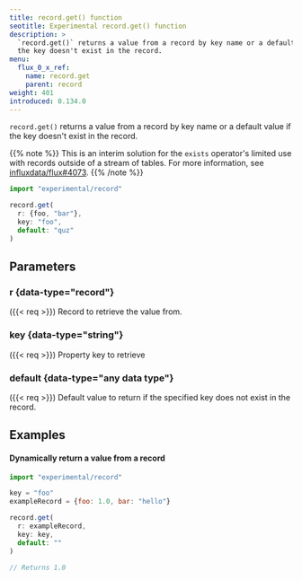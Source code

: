 ```yaml
---
title: record.get() function
seotitle: Experimental record.get() function
description: >
  `record.get()` returns a value from a record by key name or a default value if 
  the key doesn't exist in the record.
menu:
  flux_0_x_ref:
    name: record.get
    parent: record
weight: 401
introduced: 0.134.0
---
```


`record.get()` returns a value from a record by key name or a default value if 
the key doesn't exist in the record.

{{% note %}}
This is an interim solution for the `exists` operator's limited use with records
outside of a stream of tables.
For more information, see [influxdata/flux#4073](https://github.com/influxdata/flux/issues/4073).
{{% /note %}}

```js
import "experimental/record"

record.get(
  r: {foo, "bar"},
  key: "foo",
  default: "quz"  
)
```

## Parameters

### r {data-type="record"}
({{< req >}})
Record to retrieve the value from.

### key {data-type="string"}
({{< req >}})
Property key to retrieve

### default {data-type="any data type"}
({{< req >}})
Default value to return if the specified key does not exist in the record.

## Examples

#### Dynamically return a value from a record
```js
import "experimental/record"

key = "foo"
exampleRecord = {foo: 1.0, bar: "hello"}

record.get(
  r: exampleRecord,
  key: key,
  default: ""
)

// Returns 1.0
```